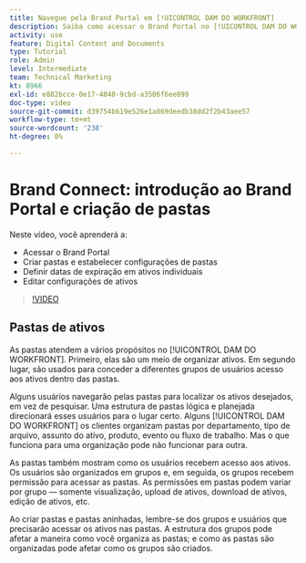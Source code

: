 ```yaml
---
title: Navegue pela Brand Portal em [!UICONTROL DAM DO WORKFRONT]
description: Saiba como acessar o Brand Portal no [!UICONTROL DAM DO WORKFRONT], criar pastas, definir datas de expiração em ativos individuais e editar configurações de ativos.
activity: use
feature: Digital Content and Documents
type: Tutorial
role: Admin
level: Intermediate
team: Technical Marketing
kt: 8966
exl-id: e882bcce-0e17-4040-9cbd-a3506f6ee099
doc-type: video
source-git-commit: d39754b619e526e1a869deedb38dd2f2b43aee57
workflow-type: tm+mt
source-wordcount: '238'
ht-degree: 0%

---
```


# Brand Connect: introdução ao Brand Portal e criação de pastas

Neste vídeo, você aprenderá a:

* Acessar o Brand Portal
* Criar pastas e estabelecer configurações de pastas
* Definir datas de expiração em ativos individuais
* Editar configurações de ativos

>[!VIDEO](https://video.tv.adobe.com/v/335229/?quality=12)

## Pastas de ativos

As pastas atendem a vários propósitos no [!UICONTROL DAM DO WORKFRONT]. Primeiro, elas são um meio de organizar ativos. Em segundo lugar, são usados para conceder a diferentes grupos de usuários acesso aos ativos dentro das pastas.

Alguns usuários navegarão pelas pastas para localizar os ativos desejados, em vez de pesquisar. Uma estrutura de pastas lógica e planejada direcionará esses usuários para o lugar certo. Alguns [!UICONTROL DAM DO WORKFRONT] os clientes organizam pastas por departamento, tipo de arquivo, assunto do ativo, produto, evento ou fluxo de trabalho. Mas o que funciona para uma organização pode não funcionar para outra.

As pastas também mostram como os usuários recebem acesso aos ativos. Os usuários são organizados em grupos e, em seguida, os grupos recebem permissão para acessar as pastas. As permissões em pastas podem variar por grupo — somente visualização, upload de ativos, download de ativos, edição de ativos, etc.

Ao criar pastas e pastas aninhadas, lembre-se dos grupos e usuários que precisarão acessar os ativos nas pastas. A estrutura dos grupos pode afetar a maneira como você organiza as pastas; e como as pastas são organizadas pode afetar como os grupos são criados.
